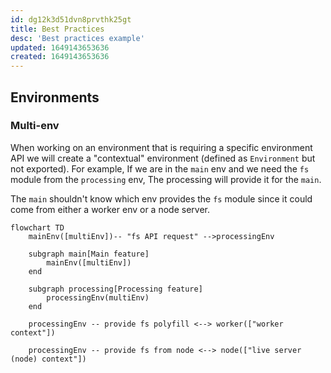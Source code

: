 ```yaml
---
id: dg12k3d51dvn8prvthk25gt
title: Best Practices
desc: 'Best practices example'
updated: 1649143653636
created: 1649143653636
---
```



## Environments

### Multi-env

When working on an environment that is requiring a specific environment API we will create a "contextual" environment (defined as `Environment` but not exported).
For example, If we are in the `main` env and we need the `fs` module from the `processing` env, The processing will provide it for the `main`.

The `main` shouldn't know which env provides the `fs` module since it could come from either a worker env or a node server.

```mermaid
flowchart TD
    mainEnv([multiEnv])-- "fs API request" -->processingEnv
    
    subgraph main[Main feature]
        mainEnv([multiEnv])
    end

    subgraph processing[Processing feature]
        processingEnv(multiEnv)
    end

    processingEnv -- provide fs polyfill <--> worker(["worker context"])

    processingEnv -- provide fs from node <--> node(["live server (node) context"])




```